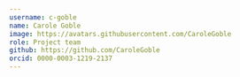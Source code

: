 ```yaml
---
username: c-goble
name: Carole Goble
image: https://avatars.githubusercontent.com/CaroleGoble
role: Project team
github: https://github.com/CaroleGoble
orcid: 0000-0003-1219-2137
---
```

